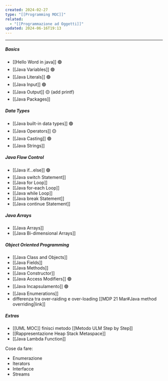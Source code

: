 ```yaml
---
created: 2024-02-27
type: "[[Programming MOC]]"
related:
  - "[[Programmazione ad Oggetti]]"
updated: 2024-06-16T19:13
---
```

---
##### Basics
- [[Hello Word in java]] 🟢
- [[Java Variables]] 🟢 
- [[Java Literals]] 🟢
- [[Java Input]] 🟢
- [[Java Output]] 🟡 (add printf)
- [[Java Packages]] 

##### Data Types
- [[Java built-in data types]] 🟢
- [[Java Operators]] 🟡
- [[Java Casting]] 🟢
- [[Java Strings]]

##### Java Flow Control
- [[Java if...else]] 🟢
- ﻿﻿[[Java switch Statement]]
- [[Java for Loop]]
- [[﻿﻿Java for-each Loop]]
- [[﻿﻿Java while Loop]]
- [[﻿﻿Java break Statement]]
- [[﻿﻿Java continue Statement]]

##### Java Arrays
- [[Java Arrays]]
- [[Java Bi-dimensional Arrays]]

##### Object Oriented Programming
- [[Java Class and Objects]]
- [[Java Fields]]
- [[Java Methods]]
- [[Java Constructor]]
- [[Java Access Modifiers]] 🟢
- [[Java Incapsulamento]] 🟢
- [[Java Enumerations]]
- differenza tra over-raiding e over-loading [[MDP 21 Mar#Java method overriding|link]]

##### Extras
- [[UML MOC]] finisci metodo [[Metodo ULM Step by Step]]
- [[Rappresentazione Heap Stack Metaspace]]
- [[Java Lambda Function]]


Cose da fare:
- Enumerazione
- Iterators
- Interfacce
- Streams
